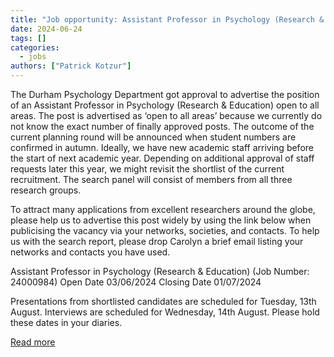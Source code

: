 ```yaml
---
title: "Job opportunity: Assistant Professor in Psychology (Research & Education)"
date: 2024-06-24
tags: []
categories:
  - jobs
authors: ["Patrick Kotzur"]
---
```


The Durham Psychology Department got approval to advertise the position of an Assistant Professor in Psychology (Research & Education) open to all areas. The post is advertised as ‘open to all areas’ because we currently do not know the exact number of finally approved posts. The outcome of the current planning round will be announced when student numbers are confirmed in autumn. Ideally, we have new academic staff arriving before the start of next academic year. Depending on additional approval of staff requests later this year, we might revisit the shortlist of the current recruitment. The search panel will consist of members from all three research groups.
   
  To attract many applications from excellent researchers around the globe, please help us to advertise this post widely by using the link below when publicising the vacancy via your networks, societies, and contacts. To help us with the search report, please drop Carolyn a brief email listing your networks and contacts you have used.
   
  Assistant Professor in Psychology (Research & Education)  (Job Number: 24000984)
  Open Date 03/06/2024
  Closing Date 01/07/2024 
  
  Presentations from shortlisted candidates are scheduled for Tuesday, 13th August.
  Interviews are scheduled for Wednesday, 14th August.
  Please hold these dates in your diaries.
  
[Read more](https://durham.taleo.net/careersection/du_ext/jobdetail.ftl?job=24000984&tz=GMT%2B01%3A00&tzname=Europe%2FLondon)
